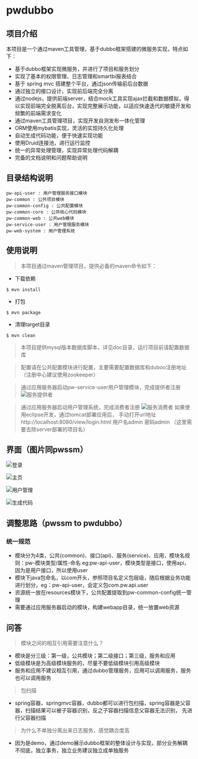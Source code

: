 # pwdubbo

## 项目介绍
本项目是一个通过maven工具管理，基于dubbo框架搭建的微服务实现，特点如下：
- 基于dubbo框架实现微服务，并进行了项目和服务划分
- 实现了基本的权限管理、日志管理和smartbi报表结合
- 基于 spring mvc 搭建整个平台，通过json传输前后台数据
- 通过独立的接口设计，实现前后端完全分离
- 通过nodejs，提供前端server，结合mock工具实现ajax拦截和数据模拟，得以实现前端完全脱离后台，实现完整展示功能，以适应快速迭代的敏捷开发和频繁的前端需求变化
- 通过maven工具管理项目，实现开发自测发布一体化管理
- ORM使用mybatis实现，灵活的实现持久化处理
- 自动生成代码功能，便于快速实现功能
- 使用Druid连接池，进行运行监控
- 统一的异常处理管理，实现异常处理代码解耦
- 完备的文档说明和问题帮助说明

## 目录结构说明

```
pw-api-user : 用户管理服务接口模块
pw-common : 公共项目模块
pw-common-config : 公共配置模块
pw-common-core : 公共核心代码模块
pw-common-web : 公共web模块
pw-service-user : 用户管理服务模块
pw-web-system : 用户管理系统
```

## 使用说明
> 本项目通过maven管理项目，提供必备的maven命令如下：
- 下载依赖
```
$ mvn install
```
- 打包
```
$ mvn package
```
- 清理target目录
```
$ mvn clean
```
> 本项目提供mysql版本数据库脚本，详见doc目录，运行项目前请配置数据库

> 配置请在公共配置模块进行配置，主要需要配置数据库和duboo注册地址（注册中心建议使用zookeeper）

> 通过应用服务器启动pw-service-user用户管理模块，完成提供者注册
![服务提供者](https://github.com/superliu213/resources/blob/master/images/pwdubbo/%E6%9C%8D%E5%8A%A1%E6%8F%90%E4%BE%9B%E8%80%85.png)

> 通过应用服务器启动用户管理系统，完成消费者注册
![服务消费者](https://github.com/superliu213/resources/blob/master/images/pwdubbo/%E6%9C%8D%E5%8A%A1%E6%B6%88%E8%B4%B9%E8%80%85.png)
如果使用eclipse开发，通过tomcat部署应用后，
手动打开url地址 http://localhost:8080/view/login.html
用户名admin 密码admin
（这里需要去除server部署的项目名）

## 界面（图片同pwssm）
![登录](https://github.com/superliu213/resources/blob/master/images/pwssm/%E7%99%BB%E5%BD%95.png)

![主页](https://github.com/superliu213/resources/blob/master/images/pwssm/%E4%B8%BB%E9%A1%B5.png)

![用户管理](https://github.com/superliu213/resources/blob/master/images/pwssm/%E7%94%A8%E6%88%B7%E7%AE%A1%E7%90%86.png)

![生成代码](https://github.com/superliu213/resources/blob/master/images/pwssm/%E7%94%9F%E6%88%90%E4%BB%A3%E7%A0%81.png)

## 调整思路（pwssm to pwdubbo）
### 统一规范
- 模块分为4类，公共(common)、接口(api)、服务(service)、应用，模块名规则：pw-模块类型/属性-命名
  eg:pw-api-user，模块类型是接口，使用api，因为是用户接口，所以使用user
- 模块下java包命名，以com开头，参照项目名定义包层级，随后根据业务功能进行划分，eg：pw-api-user，会定义包com.pw.api.user
- 资源统一放在resources模块下，公共配置提取到pw-common-config统一管理
- 需要通过应用服务器启动的模块，构建webapp目录，统一放置web资源

## 问答
> 模块之间的相互引用需要注意什么？
  - 模块是分三级：第一级，公共模块；第二级接口；第三级，服务和应用
  - 低级模块是为高级模块服务的，尽量不要低级模块引用高级模块
  - 服务和应用不建议相互引用，通过dubbo管理服务，应用可以调用服务，服务也可以调用服务
> 包扫描
  - spring容器，springmvc容器，dubbo都可以进行包扫描，spring容器是父容器，扫描结果可以被子容器识别，反之子容器扫描信息父容器无法识别，
  先进行父容器扫描
> 为什么不单独分离出来日志服务，感觉耦合度高
  - 因为是demo，通过demo展示dubbo框架的整体设计与实现，部分业务解耦不彻底，独立事务，独立业务建议独立成单独服务

